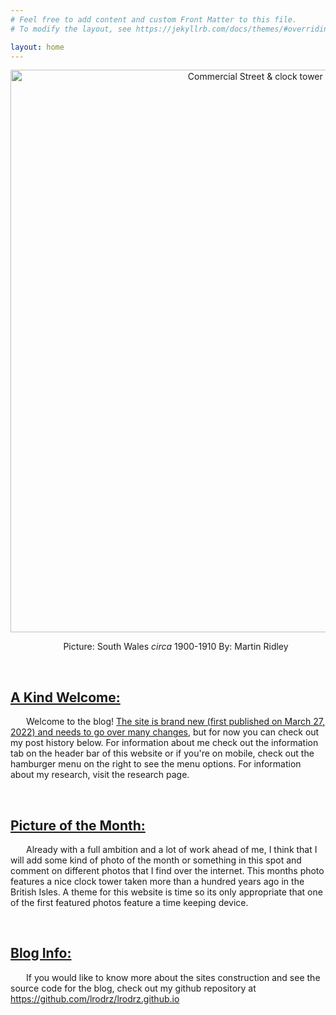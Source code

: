 ```yaml
---
# Feel free to add content and custom Front Matter to this file.
# To modify the layout, see https://jekyllrb.com/docs/themes/#overriding-theme-defaults

layout: home
---
```


<style type="text/css" media="screen">
  .container {
    margin: 10px auto;
    text-align: center;
  }
  p { text-indent: 25px; }
</style>

<div class="container">
<a title="Martin Ridley
, Public domain, via Wikimedia Commons" href="https://commons.wikimedia.org/wiki/File:Commercial_Street_%26_clock_tower_Newport_(4641327).jpg"><img width="900" alt="Commercial Street &amp; clock tower Newport (4641327)" src="https://upload.wikimedia.org/wikipedia/commons/thumb/2/27/Commercial_Street_%26_clock_tower_Newport_%284641327%29.jpg/512px-Commercial_Street_%26_clock_tower_Newport_%284641327%29.jpg"></a>
<p>Picture: South Wales <i>circa</i>  1900-1910 By: Martin Ridley</p>

</div>


<br>

<h2><u>A Kind Welcome: </u></h2>


Welcome to the blog! <u>The site is brand new (first published on March 27, 2022) and needs to go over many changes</u>,  but for now you can check out my post history below. For information about me check out the information tab on the header bar of this website or if you're on mobile, check out the hamburger menu on the right to see the menu options. For information about my research, visit the research page. 

<br>

<h2><u>Picture of the Month: </u></h2>

Already with a full ambition and a lot of work ahead of me, I think that I will add some kind of photo of the month or something in this spot and comment on different photos that I find over the internet. This months photo features a nice clock tower taken more than a hundred years ago in the British Isles. A theme for this website is time so its only appropriate that one of the first featured photos feature a time keeping device. 

<br>

<h2><u>Blog Info: </u></h2>

<p>If you would like to know more about the sites construction and see the source code for the blog, check out my github repository at <a href="https://github.com/lrodrz/lrodrz.github.io">https://github.com/lrodrz/lrodrz.github.io</a></p>

<br>





